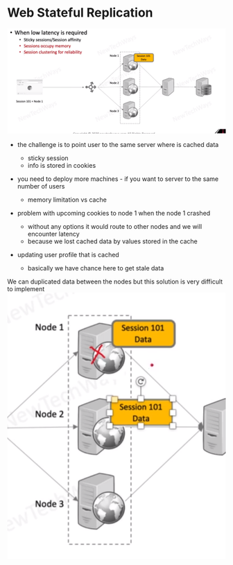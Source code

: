 # Web Stateful Replication
![Alt text](./images/image-4.png)

- the challenge is to point user to the same server where is cached data 
  - sticky session
  - info is stored in cookies

- you need to deploy more machines - if you want to server to the same number of users
  - memory limitation vs cache


- problem with upcoming cookies to node 1 when the node 1 crashed
  - without any options it would route to other nodes and we will encounter latency
  - because we lost cached data by values stored in the cache

- updating user profile that is cached 
  - basically we have chance here to get stale data



We can duplicated data between the nodes but this solution is very difficult to implement
![Alt text](./images/image-5.png)